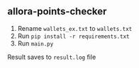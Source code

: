 ## allora-points-checker

1. Rename `wallets_ex.txt` to `wallets.txt`
2. Run `pip install -r requirements.txt`
3. Run `main.py` 

Result saves to `result.log` file